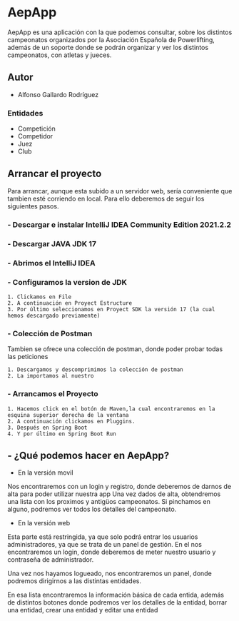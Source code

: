# AepApp

AepApp es una aplicación con la que podemos consultar, sobre los distintos campeonatos organizados por la Asociación Española de Powerlifting, además de un soporte donde se podrán organizar y ver los distintos campeonatos, con atletas y jueces.

## Autor

- Alfonso Gallardo Rodríguez

### Entidades

- Competición
- Competidor
- Juez
- Club

## Arrancar el proyecto

Para arrancar, aunque esta subido a un servidor web, sería conveniente que tambien esté corriendo en local. Para ello deberemos de seguir los siguientes pasos.

### - Descargar e instalar IntelliJ IDEA Community Edition 2021.2.2

### - Descargar JAVA JDK 17

### - Abrimos el IntelliJ IDEA

### - Configuramos la version de JDK

    1. Clickamos en File
    2. A continuación en Proyect Estructure
    3. Por último seleccionamos en Proyect SDK la versión 17 (la cual hemos descargado previamente)

### - Colección de Postman
Tambien se ofrece una colección de postman, donde poder probar todas las peticiones

    1. Descargamos y descomprimimos la colección de postman
    2. La importamos al nuestro
### - Arrancamos el Proyecto 

    1. Hacemos click en el botón de Maven,la cual encontraremos en la esquina superior derecha de la ventana
    2. A continuación clickamos en Pluggins.
    3. Después en Spring Boot
    4. Y por último en Spring Boot Run

## - ¿Qué podemos hacer en AepApp?

- En la versión movil

Nos encontraremos con un login y registro, donde deberemos de darnos de alta para poder utilizar nuestra app
Una vez dados de alta, obtendremos una lista con los proximos y antigüos campeonatos.
Si pinchamos en alguno, podremos ver todos los detalles del campeonato.

- En la versión web

Esta parte está restringida, ya que solo podrá entrar los usuarios administradores, ya que se trata de un panel de gestión.
En el nos encontraremos un login, donde deberemos de meter nuestro usuario y contraseña de administrador.

Una vez nos hayamos logueado, nos encontraremos un panel, donde podremos dirigirnos a las distintas entidades.

En esa lista encontraremos la información básica de cada entida, además de distintos botones donde podremos ver los detalles de la entidad, borrar una entidad, crear una entidad y editar una entidad